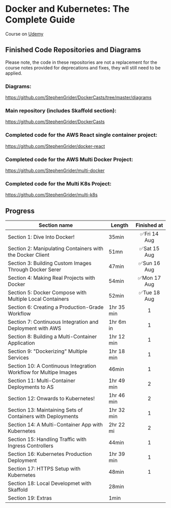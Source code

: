 # Docker and Kubernetes: The Complete Guide

Course on [Udemy](https://www.udemy.com/course/docker-and-kubernetes-the-complete-guide/learn/lecture/16242264#overview)

## Finished Code Repositories and Diagrams
Please note, the code in these repositories are not a replacement for the course notes provided for deprecations and fixes, they will still need to be applied.

### Diagrams: 

https://github.com/StephenGrider/DockerCasts/tree/master/diagrams

### Main repository (includes Skaffold section):

https://github.com/StephenGrider/DockerCasts

### Completed code for the AWS React single container project:

https://github.com/StephenGrider/docker-react

### Completed code for the AWS Multi Docker Project:

https://github.com/StephenGrider/multi-docker

### Completed code for the Multi K8s Project:

https://github.com/StephenGrider/multi-k8s



## Progress
| Section name                                                     | Length     | Finished at |
|------------------------------------------------------------------|------------|:-----------:|
| Section 1: Dive Into Docker!                                     | 35min      | ✅Fri 14 Aug |
| Section 2: Manipulating Containers with the Docker Client        | 51mn       | ✅Sat 15 Aug |
| Section 3: Building Custom Images Through Docker Serer           | 47min      | ✅Sun 16 Aug |
| Section 4: Making Real Projects with Docker                      | 54min      | ✅Mon 17 Aug |
| Section 5: Docker Compose with Multiple Local Containers         | 52min      | ✅Tue 18 Aug |
| Section 6: Creating a Production-Grade Workflow                  | 1hr 35 min |      1      |
| Section 7: Continuous Integration and Deployment with AWS        | 1hr 6m in  |      1      |
| Section 8: Building a Multi-Container Application                | 1hr 12 min |      1      |
| Section 9: "Dockerizing" Multiple Services                       | 1hr 18 min |      1      |
| Section 10: A Continuous Integration Workflow for Multipe Images | 46min      |      1      |
| Section 11: Multi-Container Deployments to AS                    | 1hr 49 min |      2      |
| Section 12: Onwards to Kubernetes!                               | 1hr 46 min |      2      |
| Section 13: Maintaining Sets of Containers with Deployments      | 1hr 32 min |      1      |
| Section 14: A Multi-Container App with Kubernetes                | 2hr 22 mi  |      2      |
| Section 15: Handling Traffic with Ingress Controllers            | 44min      |      1      |
| Section 16: Kubernetes Production Deployment                     | 1hr 39 min |      1      |
| Section 17: HTTPS Setup with Kubernetes                          | 48min      |      1      |
| Section 18: Local Developmet with Skaffold                       | 28min      |             |
| Section 19: Extras                                               | 1min       |             |